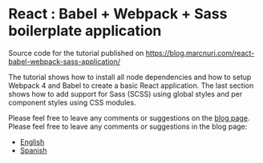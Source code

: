 # React : Babel + Webpack + Sass boilerplate application


Source code for the tutorial published on https://blog.marcnuri.com/react-babel-webpack-sass-application/

The tutorial shows how to install all node dependencies and how to setup Webpack 4 and Babel to create a basic React application. The last section shows how to add support for Sass (SCSS) using global styles and per component styles using CSS modules.

Please feel free to leave any comments or suggestions on the [blog page](https://blog.marcnuri.com/react-babel-webpack-sass-application/).
Please feel free to leave any comments or suggestions in the blog page:
 * [English](https://blog.marcnuri.com/react-babel-webpack-sass-application/)
 * [Spanish](https://blog.marcnuri.com/react-babel-webpack-sass-aplicacion-basica/)
